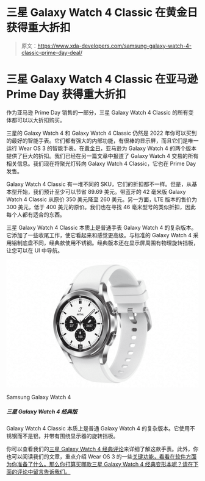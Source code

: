 # 三星 Galaxy Watch 4 Classic 在黄金日获得重大折扣

> 原文：<https://www.xda-developers.com/samsung-galaxy-watch-4-classic-prime-day-deal/>

# 三星 Galaxy Watch 4 Classic 在亚马逊 Prime Day 获得重大折扣

作为亚马逊 Prime Day 销售的一部分，三星 Galaxy Watch 4 Classic 的所有变体都可以以大折扣购买。

三星的 Galaxy Watch 4 和 Galaxy Watch 4 Classic 仍然是 2022 年你可以买到的最好的智能手表。它们都有强大的内部功能，有很棒的显示屏，而且它们是唯一运行 Wear OS 3 的智能手表。在[黄金日](https://www.xda-developers.com/amazon-prime-day/)，亚马逊为 Galaxy Watch 4 的两个版本提供了巨大的折扣。我们已经在另一篇文章中报道了 Galaxy Watch 4 交易的所有相关信息。我们现在将聚光灯转向 Galaxy Watch 4 Classic，它也在 Prime Day 发售。

Galaxy Watch 4 Classic 有一堆不同的 SKU，它们的折扣都不一样。但是，从基本型开始，我们预计至少可以节省 89.69 美元。带蓝牙的 42 毫米版 Galaxy Watch 4 Classic 从原价 350 美元降至 260 美元。另一方面，LTE 版本的售价为 300 美元，低于 400 美元的原价。我们也在寻找 46 毫米型号的类似折扣，因此每个人都有适合的东西。

三星 Galaxy Watch 4 Classic 本质上是普通手表 Galaxy Watch 4 的复杂版本。它添加了一些收尾工作，使它看起来和感觉更高级。与标准的 Galaxy Watch 4 采用铝制底盘不同，经典款使用不锈钢。经典版本还在显示屏周围有物理旋转挡板，让您可以在 UI 中导航。

 <picture>![The Samsung Galaxy Watch 4 comes with the latest OneUI Watch platform and is a great option for Android users.](img/56277a333f9d21a7e422ca398f38d91d.png)</picture> 

Samsung Galaxy Watch 4

##### 三星 Galaxy Watch 4 经典版

Galaxy Watch 4 Classic 本质上是普通 Galaxy Watch 4 的复杂版本。它使用不锈钢而不是铝，并带有围绕显示器的旋转挡板。

你可以查看我们的[三星 Galaxy Watch 4 经典评论](https://www.xda-developers.com/samsung-galaxy-watch-4-classic-review/)来详细了解这款手表。此外，你也可以阅读我们的文章，重点介绍 Wear OS 3 的一些[关键功能，看看在软件方面为你准备了什么。那么你打算买哪款三星 Galaxy Watch 4 经典变形本呢？请在下面的评论中留言告诉我们。](https://www.xda-developers.com/wear-os-3-galaxy-watch-4-oneui-watch-review/)